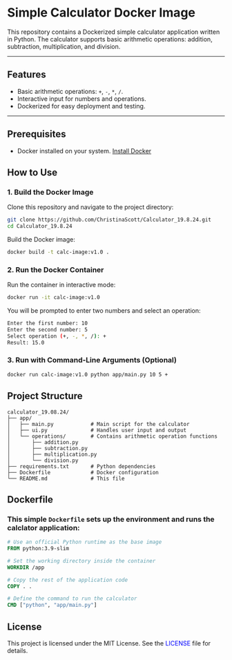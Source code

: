 # Simple Calculator Docker Image

This repository contains a Dockerized simple calculator application written in Python. The calculator supports basic arithmetic operations: addition, subtraction, multiplication, and division.

---

## **Features**
- Basic arithmetic operations: `+`, `-`, `*`, `/`.
- Interactive input for numbers and operations.
- Dockerized for easy deployment and testing.

---

## **Prerequisites**
- Docker installed on your system. [Install Docker](https://docs.docker.com/get-docker/)


## **How to Use**

### **1. Build the Docker Image**
Clone this repository and navigate to the project directory:
```bash
git clone https://github.com/ChristinaScott/Calculator_19.8.24.git
cd Calculator_19.8.24
```

Build the Docker image:
```bash
docker build -t calc-image:v1.0 .
```
### **2. Run the Docker Container**
Run the container in interactive mode:
```bash 
docker run -it calc-image:v1.0 
```

You will be prompted to enter two numbers and select an operation:
```bash 
Enter the first number: 10
Enter the second number: 5
Select operation (+, -, *, /): +
Result: 15.0
```

### **3. Run with Command-Line Arguments (Optional)**
```bash 
docker run calc-image:v1.0 python app/main.py 10 5 +
```


## **Project Structure**
```
calculator_19.08.24/
├── app/
│   ├── main.py            # Main script for the calculator
│   ├── ui.py              # Handles user input and output
│   └── operations/        # Contains arithmetic operation functions
│       ├── addition.py
│       ├── subtraction.py
│       ├── multiplication.py
│       └── division.py
├── requirements.txt       # Python dependencies
├── Dockerfile             # Docker configuration
└── README.md              # This file
```

## **Dockerfile**

### This simple `Dockerfile`  sets up the environment and runs the calclator application:

```Dockerfile 
# Use an official Python runtime as the base image
FROM python:3.9-slim

# Set the working directory inside the container
WORKDIR /app

# Copy the rest of the application code
COPY . .

# Define the command to run the calculator
CMD ["python", "app/main.py"]
```

## **License**
This project is licensed under the MIT License. See the <span style="color:blue">LICENSE</span> file for details.

